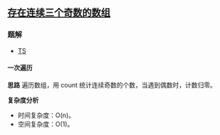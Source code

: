 ## [存在连续三个奇数的数组](https://leetcode.cn/problems/three-consecutive-odds/)

### 题解
+ [TS](../../ts/1664/1550.ts)

#### 一次遍历
**思路**
遍历数组，用 count 统计连续奇数的个数，当遇到偶数时，计数归零。

**复杂度分析**
+ 时间复杂度：O(n)。
+ 空间复杂度：O(1)。